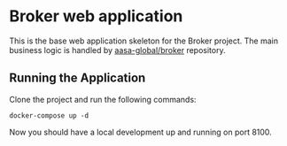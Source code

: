 # Broker web application

This is the base web application skeleton for the Broker project. The main business logic is handled by [aasa-global/broker](https://github.com/aasa-global/broker)
repository.

## Running the Application

Clone the project and run the following commands:

    docker-compose up -d

Now you should have a local development up and running on port 8100.